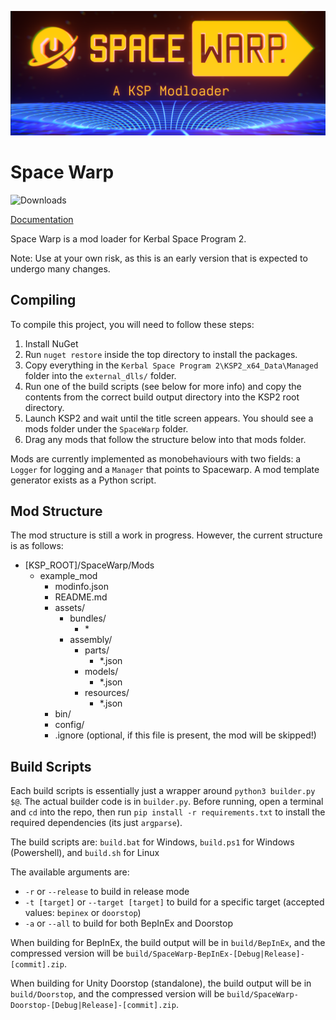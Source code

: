 ![Cool Banner](Cool_Banner.png)

# Space Warp
![Downloads](https://img.shields.io/github/downloads/X606/SpaceWarp/latest/total.svg?label=%E2%A4%93%20Downloads&style=plastic)

[Documentation](https://spacewarpdocs.readthedocs.io/en/latest/index.html)

Space Warp is a mod loader for Kerbal Space Program 2.

Note: Use at your own risk, as this is an early version that is expected to undergo many changes.

## Compiling

To compile this project, you will need to follow these steps:

1. Install NuGet
2. Run `nuget restore` inside the top directory to install the packages.
3. Copy everything in the `Kerbal Space Program 2\KSP2_x64_Data\Managed` folder into the `external_dlls/` folder.
4. Run one of the build scripts (see below for more info) and copy the contents from the correct build output directory into the KSP2 root directory.
5. Launch KSP2 and wait until the title screen appears. You should see a mods folder under the `SpaceWarp` folder.
6. Drag any mods that follow the structure below into that mods folder.

Mods are currently implemented as monobehaviours with two fields: a `Logger` for logging and a `Manager` that points to Spacewarp. A mod template generator exists as a Python script.

## Mod Structure

The mod structure is still a work in progress. However, the current structure is as follows:

* [KSP_ROOT]/SpaceWarp/Mods
  * example_mod
    * modinfo.json
    * README.md
    * assets/
      * bundles/
        * \*
      * assembly/
        * parts/
            * *.json
        * models/
            * *.json
        * resources/
            * *.json
    * bin/
    * config/
    * .ignore (optional, if this file is present, the mod will be skipped!)

## Build Scripts

Each build scripts is essentially just a wrapper around `python3 builder.py $@`. The actual builder code is in `builder.py`.
Before running, open a terminal and `cd` into the repo, then run `pip install -r requirements.txt` to install the required dependencies (its just `argparse`).

The build scripts are:
`build.bat` for Windows, `build.ps1` for Windows (Powershell), and `build.sh` for Linux

The available arguments are:
- `-r` or `--release` to build in release mode
- `-t [target]` or `--target [target]` to build for a specific target (accepted values: `bepinex` or `doorstop`)
- `-a` or `--all` to build for both BepInEx and Doorstop

When building for BepInEx, the build output will be in `build/BepInEx`, and the compressed version will be `build/SpaceWarp-BepInEx-[Debug|Release]-[commit].zip`.

When building for Unity Doorstop (standalone), the build output will be in `build/Doorstop`, and the compressed version will be `build/SpaceWarp-Doorstop-[Debug|Release]-[commit].zip`.

